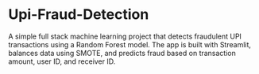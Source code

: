 # Upi-Fraud-Detection
A simple full stack machine learning project that detects fraudulent UPI transactions using a Random Forest model. The app is built with Streamlit, balances data using SMOTE, and predicts fraud based on transaction amount, user ID, and receiver ID.
